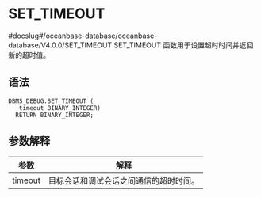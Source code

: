 SET_TIMEOUT 
================================
#docslug#/oceanbase-database/oceanbase-database/V4.0.0/SET_TIMEOUT
SET_TIMEOUT 函数用于设置超时时间并返回新的超时值。

语法 
-----------

```unknow
DBMS_DEBUG.SET_TIMEOUT (
   timeout BINARY_INTEGER) 
  RETURN BINARY_INTEGER;
```



参数解释 
-------------



| **参数**  |       **解释**        |
|---------|---------------------|
| timeout | 目标会话和调试会话之间通信的超时时间。 |



